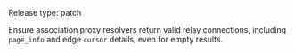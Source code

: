 Release type: patch

Ensure association proxy resolvers return valid relay connections, including `page_info` and edge `cursor` details, even for empty results.
